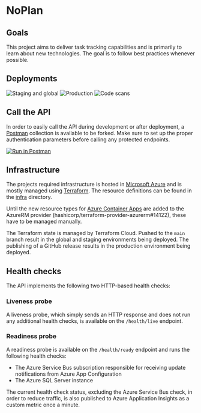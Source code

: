 # NoPlan

## Goals

This project aims to deliver task tracking capabilities and is primarily to learn about new technologies. The goal is to
follow best practices whenever possible.

## Deployments

![Staging and global](https://github.com/ThorstenSauter/NoPlan/actions/workflows/deploy-global-and-staging.yml/badge.svg) ![Production](https://github.com/ThorstenSauter/NoPlan/actions/workflows/deploy-production.yml/badge.svg) ![Code scans](https://github.com/ThorstenSauter/NoPlan/actions/workflows/codeql-analysis.yml/badge.svg)

## Call the API

In order to easily call the API during development or after deployment, a [Postman](https://www.postman.com/) collection
is available to be forked. Make sure to set up the proper authentication parameters before calling any protected
endpoints.

[![Run in Postman](https://run.pstmn.io/button.svg)](https://app.getpostman.com/run-collection/11545383-44b0d3ed-b834-48df-a31a-bac27c54e41d?action=collection%2Ffork&collection-url=entityId%3D11545383-44b0d3ed-b834-48df-a31a-bac27c54e41d%26entityType%3Dcollection%26workspaceId%3Dcb449a10-b5f3-439f-812b-e1ac13437c9b)

## Infrastructure

The projects required infrastructure is hosted in [Microsoft Azure](https://azure.microsoft.com) and is mostly managed
using [Terraform](https://terraform.io). The resource definitions can be found in the [infra](infra/) directory.

Until the new resource types for [Azure Container Apps](https://github.com/microsoft/azure-container-apps) are added to
the AzureRM provider (hashicorp/terraform-provider-azurerm#14122), these have to be managed manually.

The Terraform state is managed by Terraform Cloud. Pushed to the `main` branch result in the global and staging
environments being deployed. The publishing of a GitHub release results in the production environment being deployed.

## Health checks

The API implements the following two HTTP-based health checks:

### Liveness probe

A liveness probe, which simply sends an HTTP response and does not run any additional health checks, is available on
the `/health/live` endpoint.

### Readiness probe

A readiness probe is available on the `/health/ready` endpoint and runs the following health checks:

- The Azure Service Bus subscription responsible for receiving update notifications from Azure App Configuration
- The Azure SQL Server instance

The current health check status, excluding the Azure Service Bus check, in order to reduce traffic, is also published to
Azure Application Insights as a custom metric once a minute.
